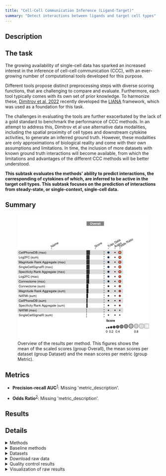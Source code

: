 ```yaml
---
title: "Cell-Cell Communication Inference (Ligand-Target)"
summary: "Detect interactions between ligands and target cell types"
---
```


<script src="index_files/libs/htmlwidgets-1.6.1/htmlwidgets.js"></script>
<link href="index_files/libs/datatables-css-0.0.0/datatables-crosstalk.css" rel="stylesheet" />
<script src="index_files/libs/datatables-binding-0.27/datatables.js"></script>
<script src="index_files/libs/jquery-3.6.0/jquery-3.6.0.min.js"></script>
<link href="index_files/libs/dt-core-1.12.1/css/jquery.dataTables.min.css" rel="stylesheet" />
<link href="index_files/libs/dt-core-1.12.1/css/jquery.dataTables.extra.css" rel="stylesheet" />
<script src="index_files/libs/dt-core-1.12.1/js/jquery.dataTables.min.js"></script>
<link href="index_files/libs/dt-ext-select-1.12.1/css/select.dataTables.min.css" rel="stylesheet" />
<script src="index_files/libs/dt-ext-select-1.12.1/js/dataTables.select.min.js"></script>
<link href="index_files/libs/dt-ext-searchpanes-1.12.1/css/searchPanes.dataTables.min.css" rel="stylesheet" />
<script src="index_files/libs/dt-ext-searchpanes-1.12.1/js/dataTables.searchPanes.min.js"></script>
<script src="index_files/libs/jszip-1.12.1/jszip.min.js"></script>
<link href="index_files/libs/dt-ext-buttons-1.12.1/css/buttons.dataTables.min.css" rel="stylesheet" />
<script src="index_files/libs/dt-ext-buttons-1.12.1/js/dataTables.buttons.min.js"></script>
<script src="index_files/libs/dt-ext-buttons-1.12.1/js/buttons.html5.min.js"></script>
<script src="index_files/libs/dt-ext-buttons-1.12.1/js/buttons.colVis.min.js"></script>
<script src="index_files/libs/dt-ext-buttons-1.12.1/js/buttons.print.min.js"></script>
<link href="index_files/libs/crosstalk-1.2.0/css/crosstalk.min.css" rel="stylesheet" />
<script src="index_files/libs/crosstalk-1.2.0/js/crosstalk.min.js"></script>
<script src="index_files/libs/kePrint-0.0.1/kePrint.js"></script>
<link href="index_files/libs/lightable-0.0.1/lightable.css" rel="stylesheet" />


## Description

## The task

The growing availability of single-cell data has sparked an increased
interest in the inference of cell-cell communication (CCC),
with an ever-growing number of computational tools developed for this purpose.

Different tools propose distinct preprocessing steps with diverse
scoring functions, that are challenging to compare and evaluate.
Furthermore, each tool typically comes with its own set of prior knowledge.
To harmonize these, [Dimitrov et
al, 2022](https://openproblems.bio/bibliography#dimitrov2022comparison) recently
developed the [LIANA](https://github.com/saezlab/liana) framework, which was used
as a foundation for this task.

The challenges in evaluating the tools are further exacerbated by the
lack of a gold standard to benchmark the performance of CCC methods. In an
attempt to address this, Dimitrov et al use alternative data modalities, including
the spatial proximity of cell types and
downstream cytokine activities, to generate an inferred ground truth. However,
these modalities are only approximations of biological reality and come
with their own assumptions and limitations. In time, the inclusion of more
datasets with known ground truth interactions will become available, from
which the limitations and advantages of the different CCC methods will
be better understood.

**This subtask evaluates the methods' ability to predict interactions,
the corresponding of cytokines of which, are inferred to be active in
the target cell types. This subtask focuses
on the prediction of interactions from steady-state, or single-context,
single-cell data.**

## Summary

<figure>
<img src="index.markdown_strict_files/figure-markdown_strict/summary-1.png" width="638" alt="Overview of the results per method. This figures shows the mean of the scaled scores (group Overall), the mean scores per dataset (group Dataset) and the mean scores per metric (group Metric)." />
<figcaption aria-hidden="true">Overview of the results per method. This figures shows the mean of the scaled scores (group Overall), the mean scores per dataset (group Dataset) and the mean scores per metric (group Metric).</figcaption>
</figure>

## Metrics

-   **Precision-recall AUC**<sup><a href="/bibliography#davis2006prauc" target="_blank">1</a></sup>: Missing 'metric_description'.

<!-- -->

-   **Odds Ratio**<sup><a href="/bibliography#bland2000odds" target="_blank">2</a></sup>: Missing 'metric_description'.

## Results

<div class="datatables html-widget html-fill-item-overflow-hidden html-fill-item" id="htmlwidget-5b03918af79c60ba037f" style="width:100%;height:auto;"></div>
<script type="application/json" data-for="htmlwidget-5b03918af79c60ba037f">{"x":{"filter":"none","vertical":false,"extensions":["Select","SearchPanes","Buttons"],"caption":"<caption>Results table of the scores per method, dataset and metric (after scaling). Use the filters to make a custom subselection of methods and datasets. The \"Overall mean\" dataset is the mean value across all datasets.<\/caption>","data":[["CellPhoneDB (max) <sup><a href=\"/bibliography#efremova2020cellphonedb\" target=\"_blank\">3<\/a><\/sup>","CellPhoneDB (max) <sup><a href=\"/bibliography#efremova2020cellphonedb\" target=\"_blank\">3<\/a><\/sup>","Specificity Rank Aggregate (max) <sup><a href=\"/bibliography#dimitrov2022comparison\" target=\"_blank\">4<\/a><\/sup>","Specificity Rank Aggregate (max) <sup><a href=\"/bibliography#dimitrov2022comparison\" target=\"_blank\">4<\/a><\/sup>","SingleCellSignalR (max) <sup><a href=\"/bibliography#cabello2020singlecellsignalr\" target=\"_blank\">5<\/a><\/sup>","SingleCellSignalR (max) <sup><a href=\"/bibliography#cabello2020singlecellsignalr\" target=\"_blank\">5<\/a><\/sup>","Magnitude Rank Aggregate (max) <sup><a href=\"/bibliography#dimitrov2022comparison\" target=\"_blank\">4<\/a><\/sup>","Magnitude Rank Aggregate (max) <sup><a href=\"/bibliography#dimitrov2022comparison\" target=\"_blank\">4<\/a><\/sup>","Log2FC (sum) <sup><a href=\"/bibliography#dimitrov2022comparison\" target=\"_blank\">4<\/a><\/sup>","Log2FC (sum) <sup><a href=\"/bibliography#dimitrov2022comparison\" target=\"_blank\">4<\/a><\/sup>","Log2FC (max) <sup><a href=\"/bibliography#dimitrov2022comparison\" target=\"_blank\">4<\/a><\/sup>","Log2FC (max) <sup><a href=\"/bibliography#dimitrov2022comparison\" target=\"_blank\">4<\/a><\/sup>","Connectome (max) <sup><a href=\"/bibliography#raredon2022computation\" target=\"_blank\">6<\/a><\/sup>","Connectome (max) <sup><a href=\"/bibliography#raredon2022computation\" target=\"_blank\">6<\/a><\/sup>","Connectome (sum) <sup><a href=\"/bibliography#raredon2022computation\" target=\"_blank\">6<\/a><\/sup>","Connectome (sum) <sup><a href=\"/bibliography#raredon2022computation\" target=\"_blank\">6<\/a><\/sup>","Magnitude Rank Aggregate (sum) <sup><a href=\"/bibliography#dimitrov2022comparison\" target=\"_blank\">4<\/a><\/sup>","Magnitude Rank Aggregate (sum) <sup><a href=\"/bibliography#dimitrov2022comparison\" target=\"_blank\">4<\/a><\/sup>","NATMI (sum) <sup><a href=\"/bibliography#hou2020predicting\" target=\"_blank\">7<\/a><\/sup>","NATMI (sum) <sup><a href=\"/bibliography#hou2020predicting\" target=\"_blank\">7<\/a><\/sup>","CellPhoneDB (sum) <sup><a href=\"/bibliography#efremova2020cellphonedb\" target=\"_blank\">3<\/a><\/sup>","CellPhoneDB (sum) <sup><a href=\"/bibliography#efremova2020cellphonedb\" target=\"_blank\">3<\/a><\/sup>","Specificity Rank Aggregate (sum) <sup><a href=\"/bibliography#dimitrov2022comparison\" target=\"_blank\">4<\/a><\/sup>","Specificity Rank Aggregate (sum) <sup><a href=\"/bibliography#dimitrov2022comparison\" target=\"_blank\">4<\/a><\/sup>","NATMI (max) <sup><a href=\"/bibliography#hou2020predicting\" target=\"_blank\">7<\/a><\/sup>","NATMI (max) <sup><a href=\"/bibliography#hou2020predicting\" target=\"_blank\">7<\/a><\/sup>","SingleCellSignalR (sum) <sup><a href=\"/bibliography#cabello2020singlecellsignalr\" target=\"_blank\">5<\/a><\/sup>","SingleCellSignalR (sum) <sup><a href=\"/bibliography#cabello2020singlecellsignalr\" target=\"_blank\">5<\/a><\/sup>"],["Overall mean","Triple negative breast cancer atlas <sup><a href=\"/bibliography#wu2021single\" target=\"_blank\">8<\/a><\/sup>","Overall mean","Triple negative breast cancer atlas <sup><a href=\"/bibliography#wu2021single\" target=\"_blank\">8<\/a><\/sup>","Overall mean","Triple negative breast cancer atlas <sup><a href=\"/bibliography#wu2021single\" target=\"_blank\">8<\/a><\/sup>","Overall mean","Triple negative breast cancer atlas <sup><a href=\"/bibliography#wu2021single\" target=\"_blank\">8<\/a><\/sup>","Overall mean","Triple negative breast cancer atlas <sup><a href=\"/bibliography#wu2021single\" target=\"_blank\">8<\/a><\/sup>","Overall mean","Triple negative breast cancer atlas <sup><a href=\"/bibliography#wu2021single\" target=\"_blank\">8<\/a><\/sup>","Overall mean","Triple negative breast cancer atlas <sup><a href=\"/bibliography#wu2021single\" target=\"_blank\">8<\/a><\/sup>","Overall mean","Triple negative breast cancer atlas <sup><a href=\"/bibliography#wu2021single\" target=\"_blank\">8<\/a><\/sup>","Overall mean","Triple negative breast cancer atlas <sup><a href=\"/bibliography#wu2021single\" target=\"_blank\">8<\/a><\/sup>","Overall mean","Triple negative breast cancer atlas <sup><a href=\"/bibliography#wu2021single\" target=\"_blank\">8<\/a><\/sup>","Overall mean","Triple negative breast cancer atlas <sup><a href=\"/bibliography#wu2021single\" target=\"_blank\">8<\/a><\/sup>","Overall mean","Triple negative breast cancer atlas <sup><a href=\"/bibliography#wu2021single\" target=\"_blank\">8<\/a><\/sup>","Overall mean","Triple negative breast cancer atlas <sup><a href=\"/bibliography#wu2021single\" target=\"_blank\">8<\/a><\/sup>","Overall mean","Triple negative breast cancer atlas <sup><a href=\"/bibliography#wu2021single\" target=\"_blank\">8<\/a><\/sup>"],[0.181947354825972,0.181947354825972,0.166961286294659,0.166961286294659,0.16199097459451,0.16199097459451,0.159631286867536,0.159631286867536,0.158037961735781,0.158037961735781,0.147660182178998,0.147660182178998,0.13110877839703,0.13110877839703,0.0893851775910153,0.0893851775910153,0.0853392663676304,0.0853392663676304,0.056765109896185,0.056765109896185,0.0389083777130128,0.0389083777130128,0.0379538738090739,0.0379538738090739,-0.0809134970386472,-0.0809134970386472,-0.100978878493915,-0.100978878493915],[-0.0124189357287479,-0.0124189357287479,-0.000943470860715021,-0.000943470860715021,-0.0108840942610139,-0.0108840942610139,-0.0156034697149609,-0.0156034697149609,-0.0187901199784721,-0.0187901199784721,0.0034392161413225,0.0034392161413225,-0.0296635914226129,-0.0296635914226129,-0.0224023459764655,-0.0224023459764655,-0.0304941684232352,-0.0304941684232352,-0.0398590273331123,-0.0398590273331123,-0.0261324159167904,-0.0261324159167904,-0.0280414237246682,-0.0280414237246682,-0.0509787745102767,-0.0509787745102767,-0.0330565706931787,-0.0330565706931787],[0.376313645380692,0.376313645380692,0.334866043450033,0.334866043450033,0.334866043450033,0.334866043450033,0.334866043450033,0.334866043450033,0.334866043450033,0.334866043450033,0.291881148216674,0.291881148216674,0.291881148216674,0.291881148216674,0.201172701158496,0.201172701158496,0.201172701158496,0.201172701158496,0.153389247125482,0.153389247125482,0.103949171342816,0.103949171342816,0.103949171342816,0.103949171342816,-0.110848219567018,-0.110848219567018,-0.168901186294652,-0.168901186294652],[7071,7071,7561,7561,990,990,9450,9450,1510,1510,2059,2059,1257,1257,1218,1218,7680,7680,1450,1450,7279,7279,8000,8000,1329,1329,1767,1767],[99.8,99.8,102.9,102.9,97.1,97.1,100.7,100.7,91,91,90.6,90.6,89.6,89.6,96.2,96.2,99.9,99.9,98,98,99.8,99.8,100.6,100.6,94.8,94.8,93.2,93.2],[93.359375,93.359375,99.4140625,99.4140625,20.41015625,20.41015625,95.8984375,95.8984375,20.1171875,20.1171875,20.1171875,20.1171875,20.1171875,20.1171875,20.1171875,20.1171875,99.4140625,99.4140625,20.3125,20.3125,99.31640625,99.31640625,95.8984375,95.8984375,20.41015625,20.41015625,20.41015625,20.41015625]],"container":"<table class=\"stripe compact\">\n  <thead>\n    <tr>\n      <th>Method<\/th>\n      <th>Dataset<\/th>\n      <th>Mean score<\/th>\n      <th>Precision-recall AUC<\/th>\n      <th>Odds Ratio<\/th>\n      <th>Runtime (s)<\/th>\n      <th>CPU (%)<\/th>\n      <th>Memory (GB)<\/th>\n    <\/tr>\n  <\/thead>\n<\/table>","options":{"dom":"Bt","paging":false,"columnDefs":[{"targets":6,"render":"function(data, type, row, meta) {\n    return type !== 'display' ? data : DTWidget.formatRound(data, 0, 3, \",\", \".\", null);\n  }"},{"targets":5,"render":"function(data, type, row, meta) {\n    return type !== 'display' ? data : DTWidget.formatRound(data, 0, 3, \",\", \".\", null);\n  }"},{"targets":7,"render":"function(data, type, row, meta) {\n    return type !== 'display' ? data : DTWidget.formatRound(data, 2, 3, \",\", \".\", null);\n  }"},{"targets":2,"render":"function(data, type, row, meta) {\n    return type !== 'display' ? data : DTWidget.formatRound(data, 2, 3, \",\", \".\", null);\n  }"},{"targets":3,"render":"function(data, type, row, meta) {\n    return type !== 'display' ? data : DTWidget.formatRound(data, 2, 3, \",\", \".\", null);\n  }"},{"targets":4,"render":"function(data, type, row, meta) {\n    return type !== 'display' ? data : DTWidget.formatRound(data, 2, 3, \",\", \".\", null);\n  }"},{"searchPanes":{"show":false},"targets":[2,3,4,5,6,7]},{"searchPanes":{"preSelect":"Overall mean"},"targets":1},{"className":"dt-right","targets":[2,3,4,5,6,7]}],"buttons":["searchPanes","csv","excel"],"language":{"searchPanes":{"collapse":"Filter datasets / methods"}},"scrollX":true,"order":[],"autoWidth":false,"orderClasses":false}},"evals":["options.columnDefs.0.render","options.columnDefs.1.render","options.columnDefs.2.render","options.columnDefs.3.render","options.columnDefs.4.render","options.columnDefs.5.render"],"jsHooks":[]}</script>

## Details

<details>
<summary>
Methods
</summary>

-   **CellPhoneDB (max)**<sup><a href="/bibliography#efremova2020cellphonedb" target="_blank">3</a></sup>: Missing 'method_description'. Links: [Docs](https://github.com/saezlab/liana).

<!-- -->

-   **CellPhoneDB (sum)**<sup><a href="/bibliography#efremova2020cellphonedb" target="_blank">3</a></sup>: Missing 'method_description'. Links: [Docs](https://github.com/saezlab/liana).

<!-- -->

-   **Connectome (max)**<sup><a href="/bibliography#raredon2022computation" target="_blank">6</a></sup>: Missing 'method_description'. Links: [Docs](https://github.com/saezlab/liana).

<!-- -->

-   **Connectome (sum)**<sup><a href="/bibliography#raredon2022computation" target="_blank">6</a></sup>: Missing 'method_description'. Links: [Docs](https://github.com/saezlab/liana).

<!-- -->

-   **Log2FC (max)**<sup><a href="/bibliography#dimitrov2022comparison" target="_blank">4</a></sup>: Missing 'method_description'. Links: [Docs](https://github.com/saezlab/liana).

<!-- -->

-   **Log2FC (sum)**<sup><a href="/bibliography#dimitrov2022comparison" target="_blank">4</a></sup>: Missing 'method_description'. Links: [Docs](https://github.com/saezlab/liana).

<!-- -->

-   **Magnitude Rank Aggregate (max)**<sup><a href="/bibliography#dimitrov2022comparison" target="_blank">4</a></sup>: Missing 'method_description'. Links: [Docs](https://github.com/saezlab/liana).

<!-- -->

-   **Magnitude Rank Aggregate (sum)**<sup><a href="/bibliography#dimitrov2022comparison" target="_blank">4</a></sup>: Missing 'method_description'. Links: [Docs](https://github.com/saezlab/liana).

<!-- -->

-   **NATMI (max)**<sup><a href="/bibliography#hou2020predicting" target="_blank">7</a></sup>: Missing 'method_description'. Links: [Docs](https://github.com/saezlab/liana).

<!-- -->

-   **NATMI (sum)**<sup><a href="/bibliography#hou2020predicting" target="_blank">7</a></sup>: Missing 'method_description'. Links: [Docs](https://github.com/saezlab/liana).

<!-- -->

-   **Random Events**<sup><a href="/bibliography#openproblems" target="_blank">9</a></sup>: Missing 'method_description'. Links: [Docs](https://github.com/openproblems-bio/openproblems).

<!-- -->

-   **SingleCellSignalR (max)**<sup><a href="/bibliography#cabello2020singlecellsignalr" target="_blank">5</a></sup>: Missing 'method_description'. Links: [Docs](https://github.com/saezlab/liana).

<!-- -->

-   **SingleCellSignalR (sum)**<sup><a href="/bibliography#cabello2020singlecellsignalr" target="_blank">5</a></sup>: Missing 'method_description'. Links: [Docs](https://github.com/saezlab/liana).

<!-- -->

-   **Specificity Rank Aggregate (max)**<sup><a href="/bibliography#dimitrov2022comparison" target="_blank">4</a></sup>: Missing 'method_description'. Links: [Docs](https://github.com/saezlab/liana).

<!-- -->

-   **Specificity Rank Aggregate (sum)**<sup><a href="/bibliography#dimitrov2022comparison" target="_blank">4</a></sup>: Missing 'method_description'. Links: [Docs](https://github.com/saezlab/liana).

<!-- -->

-   **True Events**<sup><a href="/bibliography#openproblems" target="_blank">9</a></sup>: Missing 'method_description'. Links: [Docs](https://github.com/openproblems-bio/openproblems).

</details>
<details>
<summary>
Baseline methods
</summary>

-   **Random Events**: Missing 'method_description'.

<!-- -->

-   **True Events**: Missing 'method_description'.

</details>
<details>
<summary>
Datasets
</summary>

-   **Triple negative breast cancer atlas**<sup><a href="/bibliography#wu2021single" target="_blank">8</a></sup>: Missing 'dataset_description'.

</details>
<details>
<summary>
Download raw data
</summary>

<a href="data/task_info.json" class="btn btn-secondary">Task info</a>
<a href="data/method_info.json" class="btn btn-secondary">Method info</a>
<a href="data/metric_info.json" class="btn btn-secondary">Metric info</a>
<a href="data/dataset_info.json" class="btn btn-secondary">Dataset info</a>
<a href="data/results.json" class="btn btn-secondary">Results</a>
<a href="data/quality_control.json" class="btn btn-secondary">Quality control</a>

</details>
<details>
<summary>
Quality control results
</summary>
<table class="table lightable-paper" style='margin-left: auto; margin-right: auto; font-family: "Arial Narrow", arial, helvetica, sans-serif; margin-left: auto; margin-right: auto;'>
 <thead>
  <tr>
   <th style="text-align:left;"> Category </th>
   <th style="text-align:left;"> Name </th>
   <th style="text-align:right;"> Value </th>
   <th style="text-align:left;"> Condition </th>
   <th style="text-align:left;"> Severity </th>
  </tr>
 </thead>
<tbody>
  <tr>
   <td style="text-align:left;" data-toggle="tooltip" data-container="body" data-placement="right" title="Dataset metadata field 'dataset_description' should be defined
  Task id: cell_cell_communication_ligand_target
  Field: dataset_description
"> Dataset info </td>
   <td style="text-align:left;" data-toggle="tooltip" data-container="body" data-placement="right" title="Dataset metadata field 'dataset_description' should be defined
  Task id: cell_cell_communication_ligand_target
  Field: dataset_description
"> Pct 'dataset_description' missing </td>
   <td style="text-align:right;" data-toggle="tooltip" data-container="body" data-placement="right" title="Dataset metadata field 'dataset_description' should be defined
  Task id: cell_cell_communication_ligand_target
  Field: dataset_description
"> 1 </td>
   <td style="text-align:left;" data-toggle="tooltip" data-container="body" data-placement="right" title="Dataset metadata field 'dataset_description' should be defined
  Task id: cell_cell_communication_ligand_target
  Field: dataset_description
"> percent_missing(dataset_info, field) </td>
   <td style="text-align:left;color: red !important;" data-toggle="tooltip" data-container="body" data-placement="right" title="Dataset metadata field 'dataset_description' should be defined
  Task id: cell_cell_communication_ligand_target
  Field: dataset_description
"> ✗✗ </td>
  </tr>
  <tr>
   <td style="text-align:left;" data-toggle="tooltip" data-container="body" data-placement="right" title="Method metadata field 'method_description' should be defined
  Task id: cell_cell_communication_ligand_target
  Field: method_description
"> Method info </td>
   <td style="text-align:left;" data-toggle="tooltip" data-container="body" data-placement="right" title="Method metadata field 'method_description' should be defined
  Task id: cell_cell_communication_ligand_target
  Field: method_description
"> Pct 'method_description' missing </td>
   <td style="text-align:right;" data-toggle="tooltip" data-container="body" data-placement="right" title="Method metadata field 'method_description' should be defined
  Task id: cell_cell_communication_ligand_target
  Field: method_description
"> 1 </td>
   <td style="text-align:left;" data-toggle="tooltip" data-container="body" data-placement="right" title="Method metadata field 'method_description' should be defined
  Task id: cell_cell_communication_ligand_target
  Field: method_description
"> percent_missing(method_info, field) </td>
   <td style="text-align:left;color: red !important;" data-toggle="tooltip" data-container="body" data-placement="right" title="Method metadata field 'method_description' should be defined
  Task id: cell_cell_communication_ligand_target
  Field: method_description
"> ✗✗ </td>
  </tr>
  <tr>
   <td style="text-align:left;" data-toggle="tooltip" data-container="body" data-placement="right" title="Metric metadata field 'metric_description' should be defined
  Task id: cell_cell_communication_ligand_target
  Field: metric_description
"> Metric info </td>
   <td style="text-align:left;" data-toggle="tooltip" data-container="body" data-placement="right" title="Metric metadata field 'metric_description' should be defined
  Task id: cell_cell_communication_ligand_target
  Field: metric_description
"> Pct 'metric_description' missing </td>
   <td style="text-align:right;" data-toggle="tooltip" data-container="body" data-placement="right" title="Metric metadata field 'metric_description' should be defined
  Task id: cell_cell_communication_ligand_target
  Field: metric_description
"> 1 </td>
   <td style="text-align:left;" data-toggle="tooltip" data-container="body" data-placement="right" title="Metric metadata field 'metric_description' should be defined
  Task id: cell_cell_communication_ligand_target
  Field: metric_description
"> percent_missing(metric_info, field) </td>
   <td style="text-align:left;color: red !important;" data-toggle="tooltip" data-container="body" data-placement="right" title="Metric metadata field 'metric_description' should be defined
  Task id: cell_cell_communication_ligand_target
  Field: metric_description
"> ✗✗ </td>
  </tr>
</tbody>
</table>

</details>
<details>
<summary>
Visualization of raw results
</summary>

<img src="index.markdown_strict_files/figure-markdown_strict/raw_results-1.png" width="960" />

</details>
